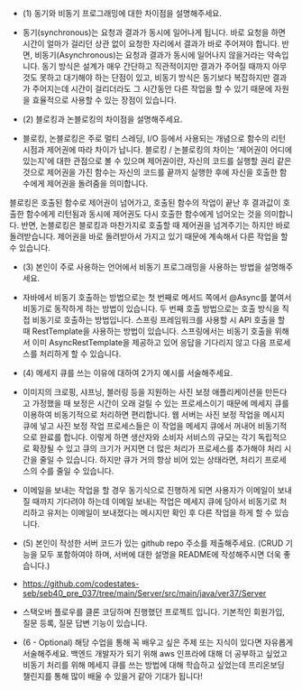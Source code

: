 
- (1) 동기와 비동기 프로그래밍에 대한 차이점을 설명해주세요.

* 동기(synchronous)는 요청과 결과가 동시에 일어나게 됩니다. 바로 요청을 하면 시간이 얼마가 걸리던 상관 없이 요청한 자리에서 결과가 바로 주어져야 합니다. 반면, 비동기(Asynchronous)는 요청과 결과가 동시에 일어나지 않을거라는 약속입니다. 동기 방식은 설계가 매우 간단하고 직관적이지만 결과가 주어질 때까지 아무것도 못하고 대기해야 하는 단점이 있고, 비동기 방식은 동기보다 복잡하지만 결과가 주어지는데 시간이 걸리더라도 그 시간동안 다른 작업을 할 수 있기 때문에 자원을 효율적으로 사용할 수 있는 장점이 있습니다.
  
- (2) 블로킹과 논블로킹의 차이점을 설명해주세요.

* 블로킹, 논블로킹은 주로 멀티 스레딩, I/O 등에서 사용되는 개념으로 함수의 리턴 시점과 제어권에 따라 차이가 납니다. 블로킹 / 논블로킹의 차이는 '제어권이 어디에 있는지'에 대한 관점으로 볼 수 있으며 제어권이란, 자신의 코드를 실행할 권리 같은 것으로 제어권을 가진 함수는 자신의 코드를 끝까지 실행한 후에 자신을 호출한 함수에게 제어권을 돌려줌을 의미합니다.

블로킹은 호출된 함수로 제어권이 넘어가고, 호출된 함수의 작업이 끝난 후 결과값이 호출한 함수에게 리턴됨과 동시에 제어권도 다시 호출한 함수에게 넘어오는 것을 의미합니다. 반면, 논블로킹은 블로킹과 마찬가지로 호출할 때 제어권을 넘겨주기는 하지만 바로 돌려받습니다. 제어권을 바로 돌려받아서 가지고 있기 때문에 계속해서 다른 작업을 할 수 있습니다.

- (3) 본인이 주로 사용하는 언어에서 비동기 프로그래밍을 사용하는 방법을 설명해주세요.

* 자바에서 비동기 호출하는 방법으로는 첫 번째로 메서드 쪽에서 @Async를 붙여서 비동기로 동작하게 하는 방법이 있습니다. 두 번째 호출 방법으로는 호출 방식을 직접 비동기로 호출하는 방법입니다. 스프링 프레임워크를 사용할 시 API 호출을 할 때 RestTemplate을 사용하는 방법이 있습니다. 스프링에서는 비동기 호출을 위해서 이미 AsyncRestTemplate을 제공하고 있어 응답을 기다리지 않고 다음 프로세스를  처리하게 할 수 있습니다.

- (4) 메세지 큐를 쓰는 이유에 대하여 2가지 예시를 서술해주세요.

* 이미지의 크로핑, 샤프닝, 블러링 등을 지원하는 사진 보정 애플리케이션을 만든다고 가정했을 때 보정은 시간이 오래 걸릴 수 있는 프로세스이기 때문에 메세지 큐를 이용하여 비동기적으로 처리하면 편리합니다. 웹 서버는 사진 보정 작업을 메시지 큐에 넣고 사진 보정 작업 프로세스들은 이 작업을 메세지 큐에서 꺼내어 비동기적으로 완료를 합니다. 이렇게 하면 생산자와 소비자 서비스의 규모는 각기 독립적으로 확장될 수 있고 큐의 크기가 커지면 더 많은 처리가 프로세스를 추가해야 처리 시간을 줄일 수 있습니다. 하지만 큐가 거의 항상 비어 있는 상태라면, 처리기 프로세스의 수를 줄일 수 있습니다.

* 이메일을 보내는 작업을 할 경우 동기식으로 진행하게 되면 사용자가 이메일이 보내질 때까지 기다려야 하는데 이메일 보내는 작업은 메세지 큐에 담아서 비동기로 처리하고 유저는 이메일이 보내졌다는 메시지만 확인 후 다른 작업을 하게 할 수 있습니다.


- (5) 본인이 작성한 서버 코드가 있는 github repo 주소를 제출해주세요. (CRUD 기능을 모두 포함하여야 하며, 서버에 대한 설명을 README에 작성해주시면 더욱 좋습니다.) 
- https://github.com/codestates-seb/seb40_pre_037/tree/main/Server/src/main/java/ver37/Server
- 스택오버 플로우를 클론 코딩하며 진행했던 프로젝트 입니다. 기본적인 회원가입, 질문 등록, 질문 답변 기능이 있습니다.

- (6 - Optional) 해당 수업을 통해 꼭 배우고 싶은 주제 또는 지식이 있다면 자유롭게 서술해주세요.
 백엔드 개발자가 되기 위해 aws 인프라에 대해 더 공부하고 싶었고 비동기 처리를 위해 메세지 큐를 쓰는 방법에 대해 학습하고 싶었는데 프리온보딩 챌린지를 통해 많이 배울 수 있을거 같아 기대가 됩니다!
